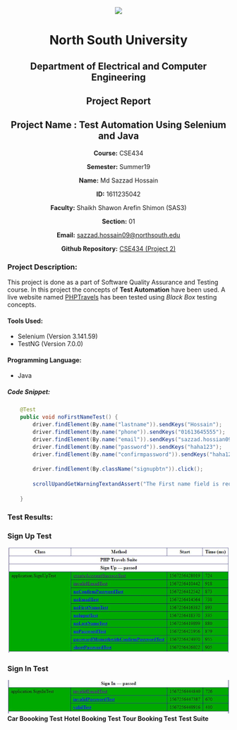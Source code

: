<p align="center">
<img src="https://github.com/sazzadhrz/CSE434/blob/master/Project02/img/nsulogo.jpeg">
</p>

<div align="center">


# North South University </h5>
##  Department of Electrical and Computer Engineering </h3>

##  Project Report

## Project Name : Test Automation Using Selenium and Java

**Course:** CSE434

**Semester:** Summer19

**Name:** Md Sazzad Hossain

**ID:** 1611235042

**Faculty:** Shaikh Shawon Arefin Shimon (SAS3)

**Section:** 01

**Email:** sazzad.hossain09@northsouth.edu

**Github Repository:** [CSE434 (Project 2)](https://github.com/sazzadhrz/CSE434/tree/master/Project02)

</div>


### Project Description:

This project is done as a part of Software Quality Assurance and Testing course. In this project the concepts of **Test Automation** have been used. A live website named [PHPTravels](https://www.phptravels.net) has been tested using *Black Box* testing concepts. 

#### Tools Used:
* Selenium (Version 3.141.59)
* TestNG (Version 7.0.0)

#### Programming Language:
* Java


##### Code Snippet:

```` java
	@Test 
	public void noFirstNameTest() {
		driver.findElement(By.name("lastname")).sendKeys("Hossain");
		driver.findElement(By.name("phone")).sendKeys("01613645555");
		driver.findElement(By.name("email")).sendKeys("sazzad.hossian09@northsouth.edu");
		driver.findElement(By.name("password")).sendKeys("haha123");
		driver.findElement(By.name("confirmpassword")).sendKeys("haha123");
		
		driver.findElement(By.className("signupbtn")).click();
		
		scrollUpandGetWarningTextandAssert("The First name field is required.");

	}
````

### Test Results:

### **Sign Up Test**
![Sign Up Test](img/signup.JPG)
### **Sign In Test**
![Sign In Test](img/signin.JPG)
**Car Boooking Test**
**Hotel Booking Test**
**Tour Booking Test**
**Test Suite**